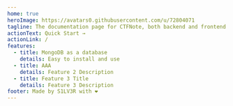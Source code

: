 ```yaml
---
home: true
heroImage: https://avatars0.githubusercontent.com/u/72804071
tagline: The documentation page for CTFNote, both backend and frontend
actionText: Quick Start →
actionLink: /
features:
  - title: MongoDB as a database
    details: Easy to install and use
  - title: AAA
    details: Feature 2 Description
  - title: Feature 3 Title
    details: Feature 3 Description
footer: Made by S1LV3R with ❤️
---
```

